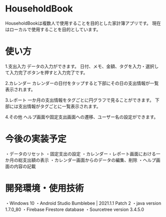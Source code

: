 # HouseholdBook

HouseholdBookは複数人で使用することを目的とした家計簿アプリです。
現在はローカルで使用することを目的としています。

# 使い方

1.支出入力
データの入力ができます。
日付、メモ、金額、タグを入力・選択して入力完了ボタンを押すと入力完了です。

2.カレンダー
カレンダーの日付をタップすると下部にその日の支出情報が一覧表示されます。

3.レポート
一か月の支出情報をタグごとに円グラフで見ることができます。
下部には支出情報がタグごとに一覧表示されます。

4.その他
ヘルプ画面や固定支出画面への遷移、ユーザー名の設定ができます。

# 今後の実装予定

・データのリセット
・固定支出の設定
・カレンダー・レポート画面における一か月の総支出額の表示
・カレンダー画面からのデータの編集、削除
・ヘルプ画面の内容の記載

# 開発環境・使用技術

・Windows 10
・Android Studio Bumblebee | 2021.1.1 Patch 2
・java version 1.7.0_80
・Firebase Firestore database
・Sourcetree version 3.4.5.0
